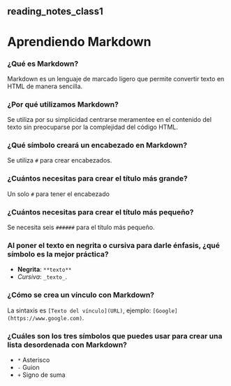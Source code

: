 ## reading_notes_class1

# Aprendiendo Markdown

### ¿Qué es Markdown?
  Markdown es un lenguaje de marcado ligero que permite convertir texto en HTML de manera sencilla.

### ¿Por qué utilizamos Markdown?
  Se utiliza por su simplicidad centrarse meramentee en el contenido del texto sin preocuparse por la complejidad del código HTML.

### ¿Qué símbolo creará un encabezado en Markdown?
  Se utiliza `#` para crear encabezados.
### ¿Cuántos necesitas para crear el título más grande?
  Un solo `#` para tener el encabezado
### ¿Cuántos necesitas para crear el título más pequeño?
  Se necesita seis `######` para el título más pequeño.
  
### Al poner el texto en negrita o cursiva para darle énfasis, ¿qué símbolo es la mejor práctica?
  - **Negrita**: `**texto**`
  - *Cursiva*: `_texto_`.

### ¿Cómo se crea un vínculo con Markdown?
  La sintaxis es `[Texto del vínculo](URL)`, ejemplo: `[Google](https://www.google.com)`.

### ¿Cuáles son los tres símbolos que puedes usar para crear una lista desordenada con Markdown?
  - `*` Asterisco
  - `-` Guion
  - `+` Signo de suma
  
